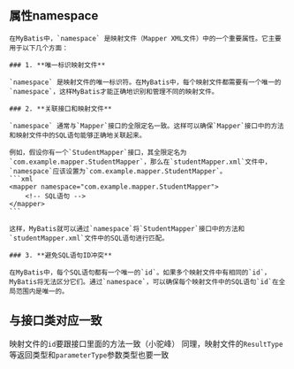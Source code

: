 ## 属性namespace
	在MyBatis中，`namespace` 是映射文件（Mapper XML文件）中的一个重要属性。它主要用于以下几个方面：
	
	### 1. **唯一标识映射文件**
	
	`namespace` 是映射文件的唯一标识符。在MyBatis中，每个映射文件都需要有一个唯一的`namespace`，这样MyBatis才能正确地识别和管理不同的映射文件。
	
	### 2. **关联接口和映射文件**
	
	`namespace` 通常与`Mapper`接口的全限定名一致。这样可以确保`Mapper`接口中的方法和映射文件中的SQL语句能够正确地关联起来。
	
	例如，假设你有一个`StudentMapper`接口，其全限定名为`com.example.mapper.StudentMapper`，那么在`studentMapper.xml`文件中，`namespace`应该设置为`com.example.mapper.StudentMapper`。
	```xml
	<mapper namespace="com.example.mapper.StudentMapper">
	    <!-- SQL语句 -->
	</mapper>
	```
	
	这样，MyBatis就可以通过`namespace`将`StudentMapper`接口中的方法和`studentMapper.xml`文件中的SQL语句进行匹配。
	
	### 3. **避免SQL语句ID冲突**
	
	在MyBatis中，每个SQL语句都有一个唯一的`id`。如果多个映射文件中有相同的`id`，MyBatis将无法区分它们。通过`namespace`，可以确保每个映射文件中的SQL语句`id`在全局范围内是唯一的。

## 与接口类对应一致
映射文件的`id`要跟接口里面的方法一致（小驼峰）
同理，映射文件的`ResultType`等返回类型和`parameterType`参数类型也要一致